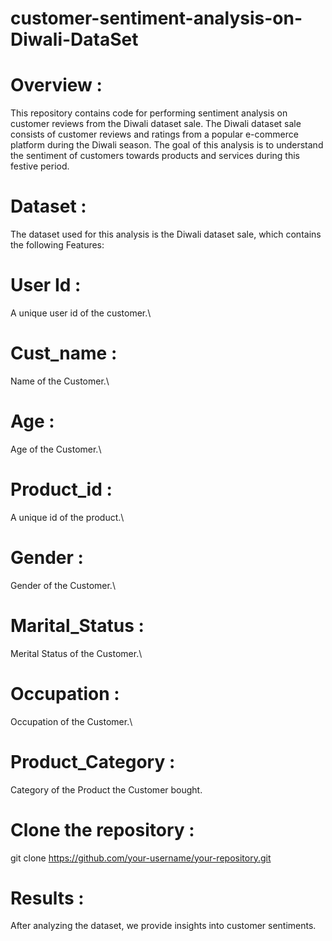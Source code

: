 # customer-sentiment-analysis-on-Diwali-DataSet
# Overview :
This repository contains code for performing sentiment analysis on customer reviews from the Diwali dataset sale. The Diwali dataset sale consists of customer reviews and ratings from a popular e-commerce platform during the Diwali season. The goal of this analysis is to understand the sentiment of customers towards products and services during this festive period.


# Dataset :
The dataset used for this analysis is the Diwali dataset sale, which contains the following Features:

# User Id : 
A unique user id of the customer.\
# Cust_name :
Name of the Customer.\
# Age :
Age of the Customer.\
# Product_id :
A unique id of the product.\
# Gender :
Gender of the Customer.\
# Marital_Status :
Merital Status of the Customer.\
# Occupation :
Occupation of the Customer.\
# Product_Category :
Category of the Product the Customer bought.


# Clone the repository :
git clone https://github.com/your-username/your-repository.git

# Results :
After analyzing the dataset, we provide insights into customer sentiments.
